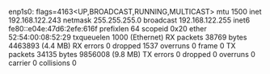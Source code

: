 enp1s0: flags=4163<UP,BROADCAST,RUNNING,MULTICAST>  mtu 1500
        inet 192.168.122.243  netmask 255.255.255.0  broadcast 192.168.122.255
        inet6 fe80::e04e:47d6:2efe:616f  prefixlen 64  scopeid 0x20<link>
        ether 52:54:00:08:52:29  txqueuelen 1000  (Ethernet)
        RX packets 38769  bytes 4463893 (4.4 MB)
        RX errors 0  dropped 1537  overruns 0  frame 0
        TX packets 34135  bytes 9856008 (9.8 MB)
        TX errors 0  dropped 0 overruns 0  carrier 0  collisions 0